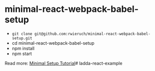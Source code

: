 # minimal-react-webpack-babel-setup

* `git clone git@github.com:rwieruch/minimal-react-webpack-babel-setup.git`
* cd minimal-react-webpack-babel-setup
* npm install
* npm start

Read more: [Minimal Setup Tutorial](https://www.robinwieruch.de/minimal-react-webpack-babel-setup/)# ladda-react-example
